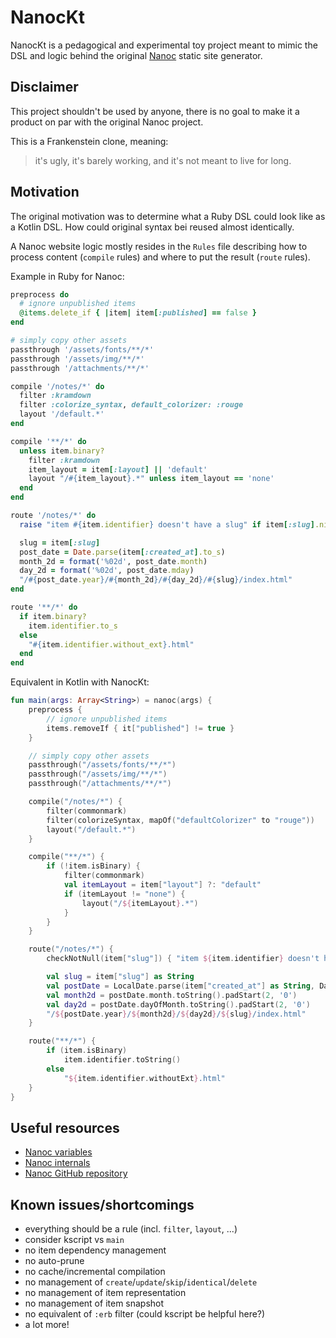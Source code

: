 # NanocKt

NanocKt is a pedagogical and experimental toy project meant to mimic the
DSL and logic behind the original [Nanoc](https://nanoc.ws/) static site generator.

## Disclaimer

This project shouldn't be used by anyone, there is no goal to make it a product 
on par with the original Nanoc project.

This is a Frankenstein clone, meaning:

> it's ugly, it's barely working, and it's not meant to live for long.

## Motivation

The original motivation was to determine what a Ruby DSL could look like
as a Kotlin DSL. How could original syntax bei reused almost identically.

A Nanoc website logic mostly resides in the `Rules` file describing how
to process content (`compile` rules) and where to put the result (`route` rules).

Example in Ruby for Nanoc:
```ruby
preprocess do
  # ignore unpublished items
  @items.delete_if { |item| item[:published] == false }
end

# simply copy other assets
passthrough '/assets/fonts/**/*'
passthrough '/assets/img/**/*'
passthrough '/attachments/**/*'

compile '/notes/*' do
  filter :kramdown
  filter :colorize_syntax, default_colorizer: :rouge
  layout '/default.*'
end

compile '**/*' do
  unless item.binary?
    filter :kramdown
    item_layout = item[:layout] || 'default'
    layout "/#{item_layout}.*" unless item_layout == 'none'
  end
end

route '/notes/*' do
  raise "item #{item.identifier} doesn't have a slug" if item[:slug].nil?

  slug = item[:slug]
  post_date = Date.parse(item[:created_at].to_s)
  month_2d = format('%02d', post_date.month)
  day_2d = format('%02d', post_date.mday)
  "/#{post_date.year}/#{month_2d}/#{day_2d}/#{slug}/index.html"
end

route '**/*' do
  if item.binary?
    item.identifier.to_s
  else
    "#{item.identifier.without_ext}.html"
  end
end
```

Equivalent in Kotlin with NanocKt:
```kotlin
fun main(args: Array<String>) = nanoc(args) {
    preprocess {
        // ignore unpublished items
        items.removeIf { it["published"] != true }
    }

    // simply copy other assets
    passthrough("/assets/fonts/**/*")
    passthrough("/assets/img/**/*")
    passthrough("/attachments/**/*")

    compile("/notes/*") {
        filter(commonmark)
        filter(colorizeSyntax, mapOf("defaultColorizer" to "rouge"))
        layout("/default.*")
    }

    compile("**/*") {
        if (!item.isBinary) {
            filter(commonmark)
            val itemLayout = item["layout"] ?: "default"
            if (itemLayout != "none") {
                layout("/${itemLayout}.*")
            }
        }
    }

    route("/notes/*") {
        checkNotNull(item["slug"]) { "item ${item.identifier} doesn't have a slug" }

        val slug = item["slug"] as String
        val postDate = LocalDate.parse(item["created_at"] as String, DateTimeFormatter.ISO_DATE)
        val month2d = postDate.month.toString().padStart(2, '0')
        val day2d = postDate.dayOfMonth.toString().padStart(2, '0')
        "/${postDate.year}/${month2d}/${day2d}/${slug}/index.html"
    }

    route("**/*") {
        if (item.isBinary)
            item.identifier.toString()
        else
            "${item.identifier.withoutExt}.html"
    }
}
```

## Useful resources

- [Nanoc variables](https://nanoc.ws/doc/reference/variables/)
- [Nanoc internals](https://nanoc.ws/doc/internals/#data)
- [Nanoc GitHub repository](https://github.com/nanoc/nanoc/)

## Known issues/shortcomings

- everything should be a rule (incl. `filter`, `layout`, ...)
- consider kscript vs `main`
- no item dependency management
- no auto-prune
- no cache/incremental compilation
- no management of `create`/`update`/`skip`/`identical`/`delete`
- no management of item representation
- no management of item snapshot
- no equivalent of `:erb` filter (could kscript be helpful here?)
- a lot more!
